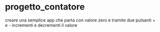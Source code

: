 # progetto_contatore
creare una semplice app che parta con valore zero e tramite due pulsanti + e - incrementi e decrementi il valore
